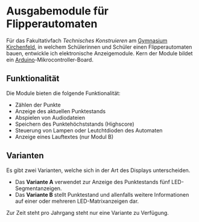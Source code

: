 # Ausgabemodule für Flipperautomaten

Für das Fakultativfach *Technisches Konstruieren* am [Gymnasium Kirchenfeld](https://www.gymkirchenfeld.ch/), in welchem Schülerinnen und Schüler einen Flipperautomaten bauen, entwickle ich elektronische Anzeigemodule. Kern der Module bildet ein
[Arduino](https://www.arduino.cc/)-Mikrocontroller-Board.

## Funktionalität

Die Module bieten die folgende Funktionalität:

- Zählen der Punkte
- Anzeige des aktuellen Punktestands
- Abspielen von Audiodateien
- Speichern des Punktehöchststands (Highscore)
- Steuerung von Lampen oder Leutchtdioden des Automaten
- Anzeige eines Lauftextes (nur Modul B)

## Varianten

Es gibt zwei Varianten, welche sich in der Art des Displays unterscheiden.

- Das **Variante A** verwendet zur Anzeige des Punktestands fünf LED-Segmentanzeigen.
- Das **Variante B** stellt Punktestand und allenfalls weitere Informationen auf einer oder mehreren
  LED-Matrixanzeigen dar.

Zur Zeit steht pro Jahrgang steht nur eine Variante zu Verfügung.
